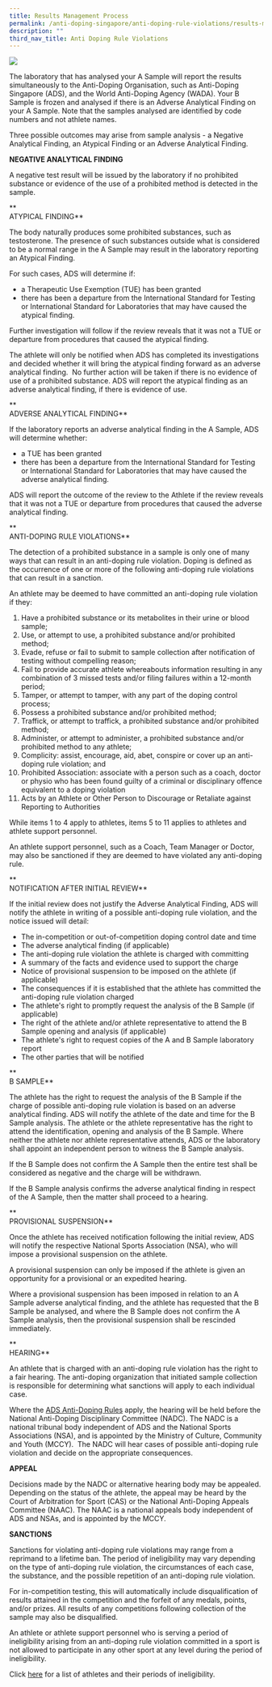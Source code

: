 ```yaml
---
title: Results Management Process
permalink: /anti-doping-singapore/anti-doping-rule-violations/results-management-process/
description: ""
third_nav_title: Anti Doping Rule Violations
---
```

![](/images/What%20We%20Do/Anti%20Doping%20Singapore/Anti%20Doping%20Rule%20Violations/Fair_Hearing.png)

The laboratory that has analysed your A Sample will report the results simultaneously to the Anti-Doping Organisation, such as Anti-Doping Singapore (ADS), and the World Anti-Doping Agency (WADA). Your B Sample is frozen and analysed if there is an Adverse Analytical Finding on your A Sample. Note that the samples analysed are identified by code numbers and not athlete names.

Three possible outcomes may arise from sample analysis - a Negative Analytical Finding, an Atypical Finding or an Adverse Analytical Finding.

**NEGATIVE ANALYTICAL FINDING**

A negative test result will be issued by the laboratory if no prohibited substance or evidence of the use of a prohibited method is detected in the sample.

**  
ATYPICAL FINDING**

The body naturally produces some prohibited substances, such as testosterone. The presence of such substances outside what is considered to be a normal range in the A Sample may result in the laboratory reporting an Atypical Finding.

For such cases, ADS will determine if:

*   a Therapeutic Use Exemption (TUE) has been granted
*   there has been a departure from the International Standard for Testing or International Standard for Laboratories that may have caused the atypical finding.

Further investigation will follow if the review reveals that it was not a TUE or departure from procedures that caused the atypical finding.

The athlete will only be notified when ADS has completed its investigations and decided whether it will bring the atypical finding forward as an adverse analytical finding.  No further action will be taken if there is no evidence of use of a prohibited substance. ADS will report the atypical finding as an adverse analytical finding, if there is evidence of use.

**  
ADVERSE ANALYTICAL FINDING**

If the laboratory reports an adverse analytical finding in the A Sample, ADS will determine whether:

*   a TUE has been granted
*   there has been a departure from the International Standard for Testing or International Standard for Laboratories that may have caused the adverse analytical finding.

ADS will report the outcome of the review to the Athlete if the review reveals that it was not a TUE or departure from procedures that caused the adverse analytical finding.

**  
ANTI-DOPING RULE VIOLATIONS**

The detection of a prohibited substance in a sample is only one of many ways that can result in an anti-doping rule violation. Doping is defined as the occurrence of one or more of the following anti-doping rule violations that can result in a sanction.

An athlete may be deemed to have committed an anti-doping rule violation if they:

1.  Have a prohibited substance or its metabolites in their urine or blood sample;
2.  Use, or attempt to use, a prohibited substance and/or prohibited method;
3.  Evade, refuse or fail to submit to sample collection after notification of testing without compelling reason;
4.  Fail to provide accurate athlete whereabouts information resulting in any combination of 3 missed tests and/or filing failures within a 12-month period;
5.  Tamper, or attempt to tamper, with any part of the doping control process;
6.  Possess a prohibited substance and/or prohibited method;
7.  Traffick, or attempt to traffick, a prohibited substance and/or prohibited method;
8.  Administer, or attempt to administer, a prohibited substance and/or prohibited method to any athlete; 
9.  Complicity: assist, encourage, aid, abet, conspire or cover up an anti-doping rule violation; and
10.  Prohibited Association: associate with a person such as a coach, doctor or physio who has been found guilty of a criminal or disciplinary offence equivalent to a doping violation
11.  Acts by an Athlete or Other Person to Discourage or Retaliate against Reporting to Authorities

While items 1 to 4 apply to athletes, items 5 to 11 applies to athletes and athlete support personnel.

An athlete support personnel, such as a Coach, Team Manager or Doctor, may also be sanctioned if they are deemed to have violated any anti-doping rule.

**  
NOTIFICATION AFTER INITIAL REVIEW**

If the initial review does not justify the Adverse Analytical Finding, ADS will notify the athlete in writing of a possible anti-doping rule violation, and the notice issued will detail:

*   The in-competition or out-of-competition doping control date and time
*   The adverse analytical finding (if applicable)
*   The anti-doping rule violation the athlete is charged with committing
*   A summary of the facts and evidence used to support the charge
*   Notice of provisional suspension to be imposed on the athlete (if applicable)
*   The consequences if it is established that the athlete has committed the anti-doping rule violation charged
*   The athlete's right to promptly request the analysis of the B Sample (if applicable)
*   The right of the athlete and/or athlete representative to attend the B Sample opening and analysis (if applicable)
*   The athlete's right to request copies of the A and B Sample laboratory report
*   The other parties that will be notified

**  
B SAMPLE**

The athlete has the right to request the analysis of the B Sample if the charge of possible anti-doping rule violation is based on an adverse analytical finding. ADS will notify the athlete of the date and time for the B Sample analysis. The athlete or the athlete representative has the right to attend the identification, opening and analysis of the B Sample. Where neither the athlete nor athlete representative attends, ADS or the laboratory shall appoint an independent person to witness the B Sample analysis.

If the B Sample does not confirm the A Sample then the entire test shall be considered as negative and the charge will be withdrawn.

If the B Sample analysis confirms the adverse analytical finding in respect of the A Sample, then the matter shall proceed to a hearing.

**  
PROVISIONAL SUSPENSION**

Once the athlete has received notification following the initial review, ADS will notify the respective National Sports Association (NSA), who will impose a provisional suspension on the athlete.

A provisional suspension can only be imposed if the athlete is given an opportunity for a provisional or an expedited hearing.

Where a provisional suspension has been imposed in relation to an A Sample adverse analytical finding, and the athlete has requested that the B Sample be analysed, and where the B Sample does not confirm the A Sample analysis, then the provisional suspension shall be rescinded immediately.

**  
HEARING**

An athlete that is charged with an anti-doping rule violation has the right to a fair hearing. The anti-doping organization that initiated sample collection is responsible for determining what sanctions will apply to each individual case.

Where the [ADS Anti-Doping Rules](https://www.sportsingapore.gov.sg/Athletes-Coaches/Anti-Doping-Singapore/Resources/Policies-and-Forms) apply, the hearing will be held before the National Anti-Doping Disciplinary Committee (NADC). The NADC is a national tribunal body independent of ADS and the National Sports Associations (NSA), and is appointed by the Ministry of Culture, Community and Youth (MCCY).  The NADC will hear cases of possible anti-doping rule violation and decide on the appropriate consequences.

**APPEAL**

Decisions made by the NADC or alternative hearing body may be appealed. Depending on the status of the athlete, the appeal may be heard by the Court of Arbitration for Sport (CAS) or the National Anti-Doping Appeals Committee (NAAC). The NAAC is a national appeals body independent of ADS and NSAs, and is appointed by the MCCY.

**SANCTIONS**

Sanctions for violating anti-doping rule violations may range from a reprimand to a lifetime ban. The period of ineligibility may vary depending on the type of anti-doping rule violation, the circumstances of each case, the substance, and the possible repetition of an anti-doping rule violation.

For in-competition testing, this will automatically include disqualification of results attained in the competition and the forfeit of any medals, points, and/or prizes. All results of any competitions following collection of the sample may also be disqualified.

An athlete or athlete support personnel who is serving a period of ineligibility arising from an anti-doping rule violation committed in a sport is not allowed to participate in any other sport at any level during the period of ineligibility.

Click [here](/anti-doping-rule-violations/sanctions) for a list of athletes and their periods of ineligibility.